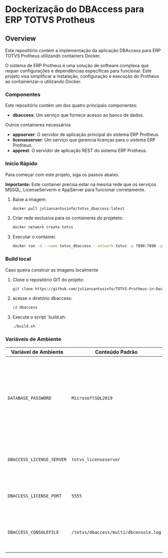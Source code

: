 # Dockerização do DBAccess para ERP TOTVS Protheus

## Overview

Este repositório contém a implementação da aplicação DBAccess para ERP TOTVS Protheus utilizando containers Docker.

O sistema de ERP Protheus é uma solução de software complexa que requer configurações e dependências específicas para funcionar. Este projeto visa simplificar a instalação, configuração e execução do Protheus ao containerizar-o utilizando Docker.

### Componentes

Este repositório contém um dos quatro principais componentes:

* **dbaccess**: Um serviço que fornece acesso ao banco de dados.

Outros containeres necessários

* **appserver**: O servidor de aplicação principal do sistema ERP Protheus.
* **licenseserver**: Um serviço que gerencia licenças para o sistema ERP Protheus.
* **apprest**: O servidor de aplicação REST do sistema ERP Protheus.

### Início Rápido

Para começar com este projeto, siga os passos abaixo.

**Importante:** Este container precisa estar na mesma rede que os serviços MSSQL, LicenseServerm e AppServer para funcionar corretamente.

1. Baixe a imagem:

    ```bash
    docker pull juliansantosinfo/totvs_dbaccess:latest
    ```

2. Criar rede exclusiva para os containeres do projeteto:

    ```bash
    docker network create totvs
    ```

3. Executar o container.

    ```bash
    docker run -d --name totvs_dbaccess --network totvs -p 7890:7890 -p 7891:7891 juliansantosinfo/totvs_dbaccess:latest
    ```

### Build local

Caso queira construir as imagens localmente

1. Clone o repositório GIT do projeto:

    ```bash
    git clone https://github.com/juliansantosinfo/TOTVS-Protheus-in-Docker.git
    ```

2. acesse o diretório dbaccess:

    ```bash
    cd dbaccess
    ```

3. Execute o script `build.sh:

    ```bash
    ./build.sh
    ```

### Variáveis de Ambiente

| Variável de Ambiente | Conteúdo Padrão | Descrição |
|---|---|---|
| `DATABASE_PASSWORD` | `MicrosoftSQL2019` | Senha para acesso ao banco de dados (Mesma definida no container de banco de dados do MSSQL). |
| `DBACCESS_LICENSE_SERVER` | `totvs_licenseserver` | Define o nome do host do servidor de licenças. |
| `DBACCESS_LICENSE_PORT` | `5555` | Define a porta do servidor de licenças. |
| `DBACCESS_CONSOLEFILE` | `/totvs/dbaccess/multi/dbconsole.log` | Define o caminho para o arquivo de log do dbaccess. |
